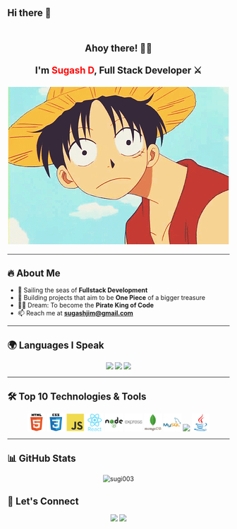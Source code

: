 ## Hi there 👋

<h2 align="center">
 <abc>
  <br>Ahoy there! 🏴‍☠️<br>
  <br> I'm <span style="color:#FF0000;">Sugash D</span>, Full Stack Developer ⚔️<br>
  <br>
    <img src="https://raw.githubusercontent.com/sugi003/sugi003/main/luffy.gif" alt="Luffy Fight" width="500">
 </abc>
</h2>

---

## 🔥 About Me
- 🌊 Sailing the seas of **Fullstack Development**  
- 🚀 Building projects that aim to be **One Piece** of a bigger treasure  
- 🏴‍☠️ Dream: To become the **Pirate King of Code**  
- 📫 Reach me at **sugashjim@gmail.com**  

---

## 🌍 Languages I Speak  

<p align="center">
  <img src="https://img.shields.io/badge/தமிழ்-Tamil-red?style=for-the-badge&logo=google-translate&logoColor=white" />
  <img src="https://img.shields.io/badge/English-English-blue?style=for-the-badge&logo=google-translate&logoColor=white" /> 
  <img src="https://img.shields.io/badge/हिन्दी-Hindi-orange?style=for-the-badge&logo=google-translate&logoColor=white" />
</p>

---

## 🛠️ Top 10 Technologies & Tools

<p align="center">
  <img src="https://raw.githubusercontent.com/devicons/devicon/master/icons/html5/html5-original-wordmark.svg" width="40"/> 
  <img src="https://raw.githubusercontent.com/devicons/devicon/master/icons/css3/css3-original-wordmark.svg" width="40"/> 
  <img src="https://raw.githubusercontent.com/devicons/devicon/master/icons/javascript/javascript-original.svg" width="40"/> 
  <img src="https://raw.githubusercontent.com/devicons/devicon/master/icons/react/react-original-wordmark.svg" width="40"/> 
  <img src="https://raw.githubusercontent.com/devicons/devicon/master/icons/nodejs/nodejs-original-wordmark.svg" width="40"/> 
  <img src="https://raw.githubusercontent.com/devicons/devicon/master/icons/express/express-original-wordmark.svg" width="40"/> 
  <img src="https://raw.githubusercontent.com/devicons/devicon/master/icons/mongodb/mongodb-original-wordmark.svg" width="40"/> 
  <img src="https://raw.githubusercontent.com/devicons/devicon/master/icons/mysql/mysql-original-wordmark.svg" width="40"/> 
  <img src="https://www.vectorlogo.zone/logos/git-scm/git-scm-icon.svg" width="40"/> 
  <img src="https://raw.githubusercontent.com/devicons/devicon/master/icons/java/java-original.svg" width="40"/> 
</p>

---

## 📊 GitHub Stats

<p align="center">
  <img src="https://github-readme-stats.vercel.app/api?username=sugi003&show_icons=true&theme=tokyonight" alt="sugi003" />


## 🤝 Let's Connect

<p align="center">
  <a href="https://www.linkedin.com/in/sugashd"><img src="https://img.shields.io/badge/-SugashD-blue?style=for-the-badge&logo=Linkedin&logoColor=white" /></a>
  <a href="mailto:sugashjim@gmail.com"><img src="https://img.shields.io/badge/-sugashjim@gmail.com-c14438?style=for-the-badge&logo=Gmail&logoColor=white" /></a>
</p>
